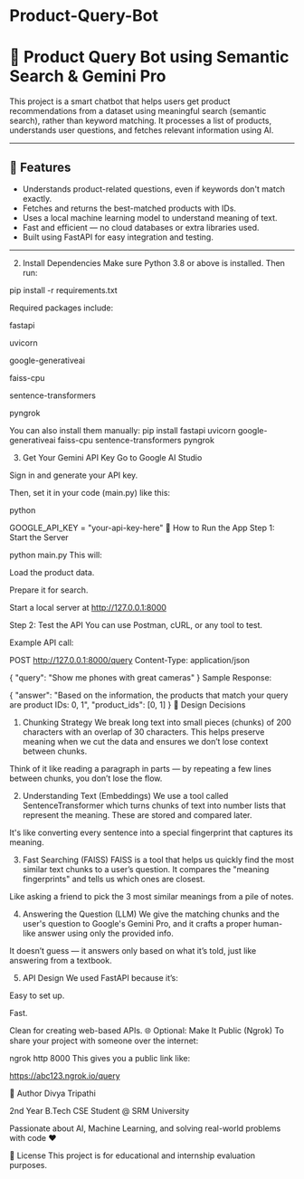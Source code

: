 # Product-Query-Bot
# 🧠 Product Query Bot using Semantic Search & Gemini Pro

This project is a smart chatbot that helps users get product recommendations from a dataset using meaningful search (semantic search), rather than keyword matching. It processes a list of products, understands user questions, and fetches relevant information using AI.

---

## 🚀 Features

- Understands product-related questions, even if keywords don't match exactly.
- Fetches and returns the best-matched products with IDs.
- Uses a local machine learning model to understand meaning of text.
- Fast and efficient — no cloud databases or extra libraries used.
- Built using FastAPI for easy integration and testing.

---
2. Install Dependencies
Make sure Python 3.8 or above is installed. Then run:

pip install -r requirements.txt

Required packages include:

fastapi

uvicorn

google-generativeai

faiss-cpu

sentence-transformers

pyngrok

You can also install them manually:
pip install fastapi uvicorn google-generativeai faiss-cpu sentence-transformers pyngrok

3. Get Your Gemini API Key
Go to Google AI Studio

Sign in and generate your API key.

Then, set it in your code (main.py) like this:

python

GOOGLE_API_KEY = "your-api-key-here"
🧪 How to Run the App
Step 1: Start the Server

python main.py
This will:

Load the product data.

Prepare it for search.

Start a local server at http://127.0.0.1:8000

Step 2: Test the API
You can use Postman, cURL, or any tool to test.

Example API call:


POST http://127.0.0.1:8000/query
Content-Type: application/json

{
  "query": "Show me phones with great cameras"
}
Sample Response:


{
  "answer": "Based on the information, the products that match your query are product IDs: 0, 1",
  "product_ids": [0, 1]
}
🧩 Design Decisions 
1. Chunking Strategy
We break long text into small pieces (chunks) of 200 characters with an overlap of 30 characters. This helps preserve meaning when we cut the data and ensures we don’t lose context between chunks.

Think of it like reading a paragraph in parts — by repeating a few lines between chunks, you don’t lose the flow.

2. Understanding Text (Embeddings)
We use a tool called SentenceTransformer which turns chunks of text into number lists that represent the meaning. These are stored and compared later.

It's like converting every sentence into a special fingerprint that captures its meaning.

3. Fast Searching (FAISS)
FAISS is a tool that helps us quickly find the most similar text chunks to a user’s question. It compares the "meaning fingerprints" and tells us which ones are closest.

Like asking a friend to pick the 3 most similar meanings from a pile of notes.

4. Answering the Question (LLM)
We give the matching chunks and the user's question to Google's Gemini Pro, and it crafts a proper human-like answer using only the provided info.

It doesn’t guess — it answers only based on what it’s told, just like answering from a textbook.

5. API Design
We used FastAPI because it’s:

Easy to set up.

Fast.

Clean for creating web-based APIs.
🌐 Optional: Make It Public (Ngrok)
To share your project with someone over the internet:

ngrok http 8000
This gives you a public link like:

https://abc123.ngrok.io/query

👋 Author
Divya Tripathi

2nd Year B.Tech CSE Student @ SRM University

Passionate about AI, Machine Learning, and solving real-world problems with code ❤️

📝 License
This project is for educational and internship evaluation purposes.
